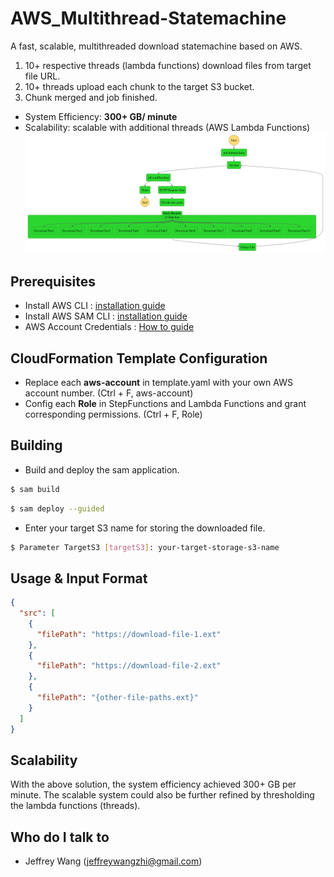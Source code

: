 # AWS_Multithread-Statemachine
A fast, scalable, multithreaded download statemachine based on AWS.
1. 10+ respective threads (lambda functions) download files from target file URL.
2. 10+ threads upload each chunk to the target S3 bucket.
3. Chunk merged and job finished.
* System Efficiency: **300+ GB/ minute**
* Scalability: scalable with additional threads (AWS Lambda Functions)
![statemachine_graph.png](src/statemachine/statemachine_graph.png)
## Prerequisites <a name = "prerequisites"></a> ##
* Install AWS CLI : [installation guide](https://docs.aws.amazon.com/cli/latest/userguide/getting-started-install.html)
* Install AWS SAM CLI : [installation guide](https://docs.aws.amazon.com/serverless-application-model/latest/developerguide/install-sam-cli.html)
* AWS Account Credentials : [How to guide](https://docs.aws.amazon.com/cli/latest/userguide/cli-configure-envvars.html)
## CloudFormation Template Configuration <a name = "config"></a> ##
* Replace each **aws-account** in template.yaml with your own AWS account number. (Ctrl + F, aws-account)
* Config each **Role** in StepFunctions and Lambda Functions and grant corresponding permissions. (Ctrl + F, Role)
## Building <a name = "build"></a> ##
* Build and deploy the sam application.
```bash
$ sam build
```
```bash
$ sam deploy --guided
```
* Enter your target S3 name for storing the downloaded file.
```bash
$ Parameter TargetS3 [targetS3]: your-target-storage-s3-name
```
## Usage & Input Format
```json
{
  "src": [
    {
      "filePath": "https://download-file-1.ext"
    },
    {
      "filePath": "https://download-file-2.ext"
    },
    {
      "filePath": "{other-file-paths.ext}"
    }
  ]
}
```
## Scalability <a name = "build"></a> ##
With the above solution, the system efficiency achieved 300+ GB per minute. The scalable system could also be further refined by thresholding the lambda functions (threads).
## Who do I talk to <a name = "author"></a>
- Jeffrey Wang (jeffreywangzhi@gmail.com)

